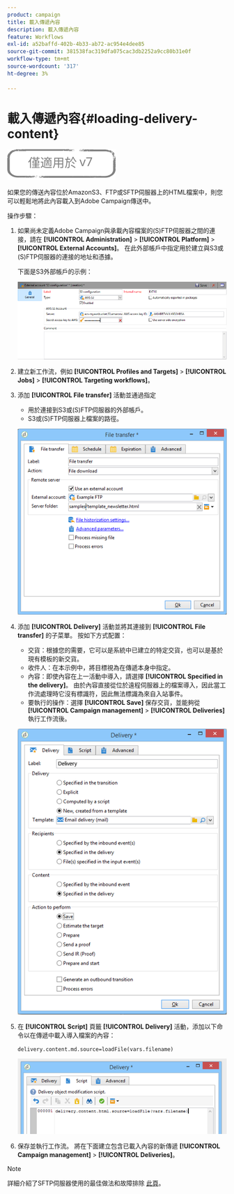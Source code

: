 ```yaml
---
product: campaign
title: 載入傳遞內容
description: 載入傳遞內容
feature: Workflows
exl-id: a52baffd-402b-4b33-ab72-ac954e4dee85
source-git-commit: 381538fac319dfa075cac3db2252a9cc80b31e0f
workflow-type: tm+mt
source-wordcount: '317'
ht-degree: 3%

---
```


# 載入傳遞內容{#loading-delivery-content}

![](../../assets/v7-only.svg)

如果您的傳送內容位於AmazonS3、FTP或SFTP伺服器上的HTML檔案中，則您可以輕鬆地將此內容載入到Adobe Campaign傳送中。

操作步驟：

1. 如果尚未定義Adobe Campaign與承載內容檔案的(S)FTP伺服器之間的連接，請在 **[!UICONTROL Administration]** > **[!UICONTROL Platform]** > **[!UICONTROL External Accounts]**。 在此外部帳戶中指定用於建立與S3或(S)FTP伺服器的連接的地址和憑據。

   下面是S3外部帳戶的示例：

   ![](assets/delivery_loadcontent_filetransfertexamples3.png)

1. 建立新工作流，例如 **[!UICONTROL Profiles and Targets]** > **[!UICONTROL Jobs]** > **[!UICONTROL Targeting workflows]**。
1. 添加 **[!UICONTROL File transfer]** 活動並通過指定

   * 用於連接到S3或(S)FTP伺服器的外部帳戶。
   * S3或(S)FTP伺服器上檔案的路徑。

   ![](assets/delivery_loadcontent_filetransfertexample.png)

1. 添加 **[!UICONTROL Delivery]** 活動並將其連接到 **[!UICONTROL File transfer]** 的子菜單。 按如下方式配置：

   * 交貨：根據您的需要，它可以是系統中已建立的特定交貨，也可以是基於現有模板的新交貨。
   * 收件人：在本示例中，將目標視為在傳遞本身中指定。
   * 內容：即使內容在上一活動中導入，請選擇 **[!UICONTROL Specified in the delivery]**。 由於內容直接從位於遠程伺服器上的檔案導入，因此當工作流處理時它沒有標識符，因此無法標識為來自入站事件。
   * 要執行的操作：選擇 **[!UICONTROL Save]** 保存交貨，並能夠從 **[!UICONTROL Campaign management]** > **[!UICONTROL Deliveries]** 執行工作流後。

   ![](assets/delivery_loadcontent_activityexample.png)

1. 在 **[!UICONTROL Script]** 頁籤 **[!UICONTROL Delivery]** 活動，添加以下命令以在傳遞中載入導入檔案的內容：

   ```
   delivery.content.md.source=loadFile(vars.filename)
   ```

   ![](assets/delivery_loadcontent_script.png)

1. 保存並執行工作流。 將在下面建立包含已載入內容的新傳遞 **[!UICONTROL Campaign management]** > **[!UICONTROL Deliveries]**。

>[!NOTE]
>
>詳細介紹了SFTP伺服器使用的最佳做法和故障排除 [此頁](../../platform/using/sftp-server-usage.md)。
